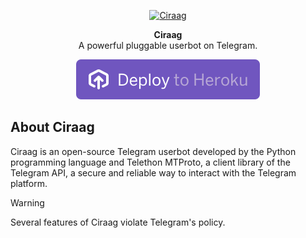 <p align="center">
<a href="https://github.com/iniridwanul/Ciraag"><img src="assets/ciraag.png" height="128" width="128" alt="Ciraag"/></a>
</p>

<p align="center">
<b>Ciraag</b><br/>
A powerful pluggable userbot on Telegram. 
</p>

<p align="center">
<a href="https://dashboard.heroku.com/new?template=https://github.com/iniridwanul/Ciraag">
<img src="assets/deploytoheroku.svg" alt="Deploy to Heroku"></a>
</p>

<h2>About Ciraag</h2>
<p title="Ciraag">Ciraag is an open-source Telegram userbot developed by the Python programming language and Telethon MTProto, a client library of the Telegram API, a secure and reliable way to interact with the Telegram platform.</p>

> [!WARNING]
> Several features of Ciraag violate Telegram's policy.